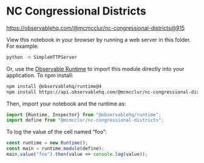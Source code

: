 # NC Congressional Districts

https://observablehq.com/@mcmcclur/nc-congressional-districts@915

View this notebook in your browser by running a web server in this folder. For
example:

~~~sh
python -m SimpleHTTPServer
~~~

Or, use the [Observable Runtime](https://github.com/observablehq/runtime) to
import this module directly into your application. To npm install:

~~~sh
npm install @observablehq/runtime@4
npm install https://api.observablehq.com/@mcmcclur/nc-congressional-districts.tgz?v=3
~~~

Then, import your notebook and the runtime as:

~~~js
import {Runtime, Inspector} from "@observablehq/runtime";
import define from "@mcmcclur/nc-congressional-districts";
~~~

To log the value of the cell named “foo”:

~~~js
const runtime = new Runtime();
const main = runtime.module(define);
main.value("foo").then(value => console.log(value));
~~~
